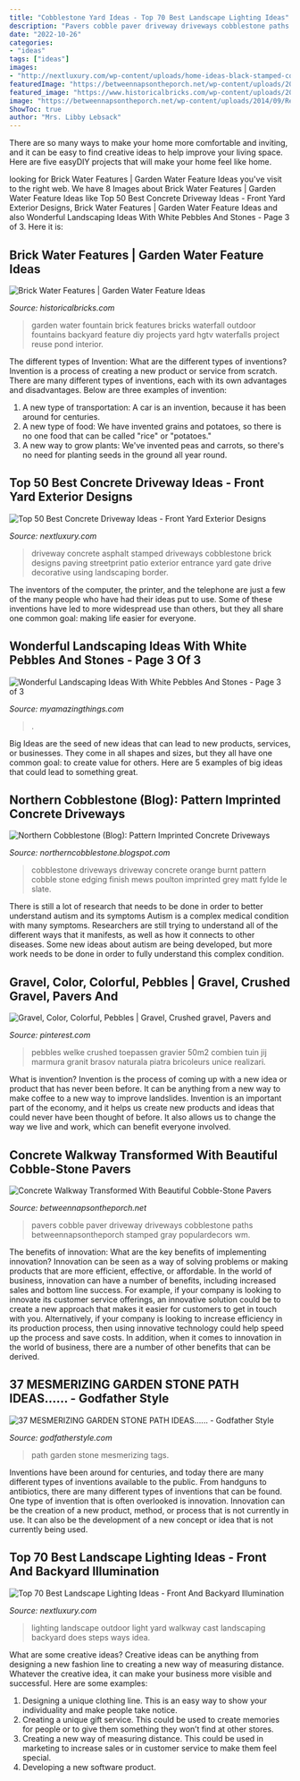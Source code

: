 ```yaml
---
title: "Cobblestone Yard Ideas - Top 70 Best Landscape Lighting Ideas"
description: "Pavers cobble paver driveway driveways cobblestone paths betweennapsontheporch stamped gray populardecors wm"
date: "2022-10-26"
categories:
- "ideas"
tags: ["ideas"]
images:
- "http://nextluxury.com/wp-content/uploads/home-ideas-black-stamped-cobblestone-concrete-driveway.jpg"
featuredImage: "https://betweennapsontheporch.net/wp-content/uploads/2014/09/Replace-Concrete-Walkway-With-New-Walkway_wm.jpg"
featured_image: "https://www.historicalbricks.com/wp-content/uploads/2017/10/Fountain.jpg"
image: "https://betweennapsontheporch.net/wp-content/uploads/2014/09/Replace-Concrete-Walkway-With-New-Walkway_wm.jpg"
ShowToc: true
author: "Mrs. Libby Lebsack"
---
```



There are so many ways to make your home more comfortable and inviting, and it can be easy to find creative ideas to help improve your living space. Here are five easyDIY projects that will make your home feel like home.

	

		
looking for Brick Water Features | Garden Water Feature Ideas you've visit to the right web. We have 8 Images about Brick Water Features | Garden Water Feature Ideas like Top 50 Best Concrete Driveway Ideas - Front Yard Exterior Designs, Brick Water Features | Garden Water Feature Ideas and also Wonderful Landscaping Ideas With White Pebbles And Stones - Page 3 of 3. Here it is:
		
    
## Brick Water Features | Garden Water Feature Ideas

<img loading=lazy src="https://www.historicalbricks.com/wp-content/uploads/2017/10/Fountain.jpg" onerror="this.onerror=null;this.src='https://tse2.mm.bing.net/th?id=OIP.QYtSSit4Vl0kvoLiRgGkzAHaJ3&amp;pid=15.1';" alt="Brick Water Features | Garden Water Feature Ideas">

_Source: historicalbricks.com_

>garden water fountain brick features bricks waterfall outdoor fountains backyard feature diy projects yard hgtv waterfalls project reuse pond interior. 

	

The different types of Invention: What are the different types of inventions?
Invention is a process of creating a new product or service from scratch. There are many different types of inventions, each with its own advantages and disadvantages. Below are three examples of invention:
1) A new type of transportation: A car is an invention, because it has been around for centuries. 
2) A new type of food: We have invented grains and potatoes, so there is no one food that can be called "rice" or "potatoes." 
3) A new way to grow plants: We've invented peas and carrots, so there's no need for planting seeds in the ground all year round.

    
## Top 50 Best Concrete Driveway Ideas - Front Yard Exterior Designs

<img loading=lazy src="http://nextluxury.com/wp-content/uploads/home-ideas-black-stamped-cobblestone-concrete-driveway.jpg" onerror="this.onerror=null;this.src='https://tse3.mm.bing.net/th?id=OIP.nxhbNW7nTDiN8Vv2umlnVQAAAA&amp;pid=15.1';" alt="Top 50 Best Concrete Driveway Ideas - Front Yard Exterior Designs">

_Source: nextluxury.com_

>driveway concrete asphalt stamped driveways cobblestone brick designs paving streetprint patio exterior entrance yard gate drive decorative using landscaping border. 

	

The inventors of the computer, the printer, and the telephone are just a few of the many people who have had their ideas put to use. Some of these inventions have led to more widespread use than others, but they all share one common goal: making life easier for everyone.

    
## Wonderful Landscaping Ideas With White Pebbles And Stones - Page 3 Of 3

<img loading=lazy src="https://myamazingthings.com/wp-content/uploads/2017/03/path.jpg" onerror="this.onerror=null;this.src='https://tse2.mm.bing.net/th?id=OIP.JI40F9dl4A3Y2w14ZxKyXQHaFj&amp;pid=15.1';" alt="Wonderful Landscaping Ideas With White Pebbles And Stones - Page 3 of 3">

_Source: myamazingthings.com_

>. 

	

Big Ideas are the seed of new ideas that can lead to new products, services, or businesses. They come in all shapes and sizes, but they all have one common goal: to create value for others. Here are 5 examples of big ideas that could lead to something great.

    
## Northern Cobblestone (Blog): Pattern Imprinted Concrete Driveways

<img loading=lazy src="http://3.bp.blogspot.com/-rskWcrO67hE/UR0Dv0Sj6VI/AAAAAAAAAFg/JEwjW-JrvJo/s1600/IMG_2555+Mews+Cobblestone+Burnt+Orange+Poulton.JPG" onerror="this.onerror=null;this.src='https://tse4.mm.bing.net/th?id=OIP.qMkDFQLfjf2RHrItMEenoQHaFj&amp;pid=15.1';" alt="Northern Cobblestone (Blog): Pattern Imprinted Concrete Driveways">

_Source: northerncobblestone.blogspot.com_

>cobblestone driveways driveway concrete orange burnt pattern cobble stone edging finish mews poulton imprinted grey matt fylde le slate. 

	

There is still a lot of research that needs to be done in order to better understand autism and its symptoms
Autism is a complex medical condition with many symptoms. Researchers are still trying to understand all of the different ways that it manifests, as well as how it connects to other diseases. Some new ideas about autism are being developed, but more work needs to be done in order to fully understand this complex condition.

    
## Gravel, Color, Colorful, Pebbles | Gravel, Crushed Gravel, Pavers And

<img loading=lazy src="https://i.pinimg.com/736x/28/1b/83/281b8357356dd45c1c154f8ed91adc64.jpg" onerror="this.onerror=null;this.src='https://tse3.mm.bing.net/th?id=OIP.jGWgfQzavKWoDRxxZh3mvQHaEA&amp;pid=15.1';" alt="Gravel, Color, Colorful, Pebbles | Gravel, Crushed gravel, Pavers and">

_Source: pinterest.com_

>pebbles welke crushed toepassen gravier 50m2 combien tuin jij marmura granit brasov naturala piatra bricoleurs unice realizari. 

	

What is invention?
Invention is the process of coming up with a new idea or product that has never been before. It can be anything from a new way to make coffee to a new way to improve landslides. 
Invention is an important part of the economy, and it helps us create new products and ideas that could never have been thought of before. It also allows us to change the way we live and work, which can benefit everyone involved.

    
## Concrete Walkway Transformed With Beautiful Cobble-Stone Pavers

<img loading=lazy src="https://betweennapsontheporch.net/wp-content/uploads/2014/09/Replace-Concrete-Walkway-With-New-Walkway_wm.jpg" onerror="this.onerror=null;this.src='https://tse4.mm.bing.net/th?id=OIP.gjyrZm2BNGfYi8VO3XYWqQHaJ-&amp;pid=15.1';" alt="Concrete Walkway Transformed With Beautiful Cobble-Stone Pavers">

_Source: betweennapsontheporch.net_

>pavers cobble paver driveway driveways cobblestone paths betweennapsontheporch stamped gray populardecors wm. 

	

The benefits of innovation: What are the key benefits of implementing innovation?
Innovation can be seen as a way of solving problems or making products that are more efficient, effective, or affordable. In the world of business, innovation can have a number of benefits, including increased sales and bottom line success. For example, if your company is looking to innovate its customer service offerings, an innovative solution could be to create a new approach that makes it easier for customers to get in touch with you. Alternatively, if your company is looking to increase efficiency in its production process, then using innovative technology could help speed up the process and save costs. In addition, when it comes to innovation in the world of business, there are a number of other benefits that can be derived.

    
## 37 MESMERIZING GARDEN STONE PATH IDEAS...... - Godfather Style

<img loading=lazy src="https://godfatherstyle.com/wp-content/uploads/2015/12/Garden-Stone-Path-33.jpg" onerror="this.onerror=null;this.src='https://tse4.mm.bing.net/th?id=OIP.e-LK5PDb4BplwgFmhZPh3AHaJ3&amp;pid=15.1';" alt="37 MESMERIZING GARDEN STONE PATH IDEAS...... - Godfather Style">

_Source: godfatherstyle.com_

>path garden stone mesmerizing tags. 

	

Inventions have been around for centuries, and today there are many different types of inventions available to the public. From handguns to antibiotics, there are many different types of inventions that can be found. One type of invention that is often overlooked is innovation. Innovation can be the creation of a new product, method, or process that is not currently in use. It can also be the development of a new concept or idea that is not currently being used.

    
## Top 70 Best Landscape Lighting Ideas - Front And Backyard Illumination

<img loading=lazy src="http://nextluxury.com/wp-content/uploads/front-yard-walkway-landscaping-lighting-ideas.jpg" onerror="this.onerror=null;this.src='https://tse3.mm.bing.net/th?id=OIP.C-i0q6FBik3Rb33j5zkCDAHaE7&amp;pid=15.1';" alt="Top 70 Best Landscape Lighting Ideas - Front And Backyard Illumination">

_Source: nextluxury.com_

>lighting landscape outdoor light yard walkway cast landscaping backyard does steps ways idea. 

	

What are some creative ideas?
Creative ideas can be anything from designing a new fashion line to creating a new way of measuring distance. Whatever the creative idea, it can make your business more visible and successful. Here are some examples:
1. Designing a unique clothing line. This is an easy way to show your individuality and make people take notice.
2. Creating a unique gift service. This could be used to create memories for people or to give them something they won’t find at other stores.
3. Creating a new way of measuring distance. This could be used in marketing to increase sales or in customer service to make them feel special.
4. Developing a new software product.

